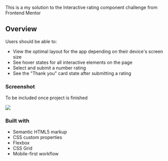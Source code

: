 This is a my solution to the Interactive rating component challenge from Frontend Mentor

## Overview
Users should be able to:

- View the optimal layout for the app depending on their device's screen size
- See hover states for all interactive elements on the page
- Select and submit a number rating
- See the "Thank you" card state after submitting a rating

### Screenshot

To be included once project is finished

![](./screenshot.jpg)


### Built with

- Semantic HTML5 markup
- CSS custom properties
- Flexbox
- CSS Grid
- Mobile-first workflow
